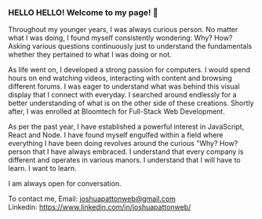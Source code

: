 ### HELLO HELLO! Welcome to my page! 👋
Throughout my younger years, I was always curious person. No matter what I was doing, I found myself consistently wondering: Why? How? Asking various questions continuously just to understand the fundamentals whether they pertained to what I was doing or not.

As life went on, I developed a strong passion for computers. I would spend hours on end watching videos, interacting with content and browsing different forums. I was eager to understand what was behind this visual display that I connect with everyday. I searched around endlessly for a better understanding of what is on the other side of these creations. Shortly after, I was enrolled at Bloomtech for Full-Stack Web Development.

As per the past year, I have established a powerful interest in JavaScript, React and Node. I have found myself engulfed within a field where everything I have been doing revolves around the curious "Why? How? person that I have always embraced. I understand that every company is different and operates in various manors. I understand that I will have to learn. I want to learn.

I am always open for conversation.

To contact me,
Email: joshuapattonweb@gmail.com </br>
Linkedin: https://www.linkedin.com/in/joshuapattonweb/

<!--
**JoshuaPattonWeb/JoshuaPattonWeb** is a ✨ _special_ ✨ repository because its `README.md` (this file) appears on your GitHub profile.

Here are some ideas to get you started:

- 🔭 I’m currently working on ...
- 🌱 I’m currently learning ...
- 👯 I’m looking to collaborate on ...
- 🤔 I’m looking for help with ...
- 💬 Ask me about ...
- 📫 How to reach me: ...
- 😄 Pronouns: ...
- ⚡ Fun fact: ...
-->
